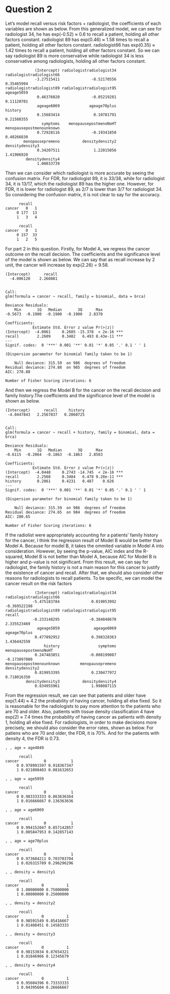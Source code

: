 Question 2
================

Let’s model recall versus risk factors + radiologist, the coefficients
of each variables are shown as below. From this generalized model, we
can see for radiologist 34, he has exp(-0.52) ≈ 0.6 to recall a patient,
holding all other factors constant. radiologist 89 has exp(0.46) ≈ 1.58
times to recall a patient, holding all other factors constant.
radiologist66 has exp(0.35) ≈ 1.42 times to recall a patient, holding
all other factors constant. So we can say radiologist 89 is more
conservative while radiologist 34 is less conservative among
radiologists, holding all other factors
constant.

``` 
             (Intercept) radiologistradiologist34 radiologistradiologist66 
             -3.27515411              -0.52170556               0.35465994 
radiologistradiologist89 radiologistradiologist95               ageage5059 
              0.46376020              -0.05219281               0.11120701 
              ageage6069             ageage70plus                  history 
              0.15683414               0.10781791               0.21588355 
                symptoms    menopausepostmenoNoHT menopausepostmenounknown 
              0.72928116              -0.19341850               0.40266830 
        menopausepremeno          densitydensity2          densitydensity3 
              0.34207511               1.22015056               1.41906920 
         densitydensity4 
              1.00033739 
```

Then we can consider which radiologist is more accurate by seeing the
confusion matrix. For FDR, for radiologist 89, it is 33/38, while for
radiologist 34, it is 13/17, which the radiologist 89 has the higher
one. However, for FDR, it is lower for radiologist 89, as 2/7 is lower
than 3/7 for radiologist 34. So considering the confusion matrix, it is
not clear to say for the accuracy.

``` 
      recall
cancer   0   1
     0 177  13
     1   3   4
```

``` 
      recall
cancer   0   1
     0 157  33
     1   2   5
```

For part 2 in this question. Firstly, for Model A, we regress the cancer
outcome on the recall decision. The coefficients and the significance
level of the model is shown as below. We can say that as recall increase
by 2 unit, the cancer will increase by exp(2.26) = 9.58.

    (Intercept)      recall 
      -4.006120    2.260881 

``` 

Call:
glm(formula = cancer ~ recall, family = binomial, data = brca)

Deviance Residuals: 
    Min       1Q   Median       3Q      Max  
-0.5673  -0.1900  -0.1900  -0.1900   2.8370  

Coefficients:
            Estimate Std. Error z value Pr(>|z|)    
(Intercept)  -4.0061     0.2605 -15.378  < 2e-16 ***
recall        2.2609     0.3482   6.493 8.43e-11 ***
---
Signif. codes:  0 '***' 0.001 '**' 0.01 '*' 0.05 '.' 0.1 ' ' 1

(Dispersion parameter for binomial family taken to be 1)

    Null deviance: 315.59  on 986  degrees of freedom
Residual deviance: 274.88  on 985  degrees of freedom
AIC: 278.88

Number of Fisher Scoring iterations: 6
```

And then we regress the Model B for the cancer on the recall decision
and family history.The coefficients and the significance level of the
model is shown as below.

    (Intercept)      recall     history 
     -4.0447843   2.2567837   0.2060725 

``` 

Call:
glm(formula = cancer ~ recall + history, family = binomial, data = brca)

Deviance Residuals: 
    Min       1Q   Median       3Q      Max  
-0.6115  -0.2064  -0.1863  -0.1863   2.8503  

Coefficients:
            Estimate Std. Error z value Pr(>|z|)    
(Intercept)  -4.0448     0.2743 -14.745  < 2e-16 ***
recall        2.2568     0.3484   6.478 9.28e-11 ***
history       0.2061     0.4231   0.487    0.626    
---
Signif. codes:  0 '***' 0.001 '**' 0.01 '*' 0.05 '.' 0.1 ' ' 1

(Dispersion parameter for binomial family taken to be 1)

    Null deviance: 315.59  on 986  degrees of freedom
Residual deviance: 274.65  on 984  degrees of freedom
AIC: 280.65

Number of Fisher Scoring iterations: 6
```

If the radiolist were appropriately accounting for a patients’ family
history for the cancer, I think the regression result of Model B would
be better than Model A. Because for model B, it takes the ommited
variable in Model A into consideration. However, by seeing the p-value,
AIC index and the R-squared, Model B is not better than Model A, because
AIC for Model B is higher and p-value is not significant. From this
result, we can say for radiologist, the family history is not a main
reason for this cancer to justify the existence of cancer and recall.
After that, we should also consider other reasons for radiologists to
recall patients. To be specific, we can model the cancer result on the
risk
factors

``` 
             (Intercept) radiologistradiologist34 radiologistradiologist66 
            -5.475183784              0.019053992             -0.369522198 
radiologistradiologist89 radiologistradiologist95                   recall 
            -0.233148295             -0.384848670              2.335523469 
              ageage5059               ageage6069             ageage70plus 
             0.477892952              0.398328363              1.436442550 
                 history                 symptoms    menopausepostmenoNoHT 
             0.247483851             -0.008199087             -0.173097080 
menopausepostmenounknown         menopausepremeno          densitydensity2 
             0.819953395              0.230477972              0.718016350 
         densitydensity3          densitydensity4 
             0.834955961              1.998087115 
```

From the regression result, we can see that patients and older have
exp(1.44) ≈ 4.2 the probability of having cancer, holding all else
fixed. So it is reasonable for the radiologists to pay more attention to
the patients who are 70 and older. Also, patients with tissue density
classification 4 have exp(2) ≈ 7.4 times the probability of having
cancer as patients with density 1, holding all else fixed. For
radiologists, in order to make decisions more precisely, we should also
consider the error rates, shown as below. For patiens who are 70 and
older, the FDR, it is 70%. And for the patients with density 4, the FDR
is 0.73.

    , , age = age4049
    
          recall
    cancer           0           1
         0 0.978991597 0.918367347
         1 0.021008403 0.081632653
    
    , , age = age5059
    
          recall
    cancer           0           1
         0 0.983333333 0.863636364
         1 0.016666667 0.136363636
    
    , , age = age6069
    
          recall
    cancer           0           1
         0 0.994152047 0.857142857
         1 0.005847953 0.142857143
    
    , , age = age70plus
    
          recall
    cancer           0           1
         0 0.973684211 0.703703704
         1 0.026315789 0.296296296

    , , density = density1
    
          recall
    cancer          0          1
         0 1.00000000 0.75000000
         1 0.00000000 0.25000000
    
    , , density = density2
    
          recall
    cancer          0          1
         0 0.98591549 0.85416667
         1 0.01408451 0.14583333
    
    , , density = density3
    
          recall
    cancer          0          1
         0 0.98153034 0.87654321
         1 0.01846966 0.12345679
    
    , , density = density4
    
          recall
    cancer          0          1
         0 0.95604396 0.73333333
         1 0.04395604 0.26666667
